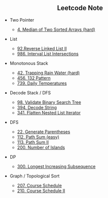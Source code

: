 <h2 align="center">
  Leetcode Note
</h2>

</p>

- Two Pointer
  - [4. Median of Two Sorted Arrays (hard)](https://leetcode.com/problems/median-of-two-sorted-arrays/)

- List
  - [92.Reverse Linked List II](https://leetcode.com/problems/reverse-linked-list-ii/)
  - [986. Interval List Intersections](https://leetcode.com/problems/interval-list-intersections/)

- Monotonous Stack
  - [42. Trapping Rain Water (hard)](https://leetcode.com/problems/trapping-rain-water/)
  - [456. 132 Pattern](https://leetcode.com/problems/132-pattern/)
  - [739. Daily Temperatures](https://leetcode.com/problems/daily-temperatures/)

- Decode Stack / DFS
  - [98. Validate Binary Search Tree](https://leetcode.com/problems/validate-binary-search-tree/)
  - [394. Decode String](https://leetcode.com/problems/decode-string/)
  - [341. Flatten Nested List Iterator](https://leetcode.com/problems/flatten-nested-list-iterator/)

- DFS
  - [22. Generate Parentheses](https://leetcode.com/problems/generate-parentheses/)
  - [112. Path Sum (easy)](https://leetcode.com/problems/path-sum/)
  - [113. Path Sum II](https://leetcode.com/problems/path-sum-ii/)
  - [200. Number of Islands](https://leetcode.com/problems/number-of-islands/)

- DP
  - [300. Longest Increasing Subsequence](https://leetcode.com/problems/longest-increasing-subsequence/)

- Graph / Topological Sort
  - [207. Course Schedule](https://leetcode.com/problems/course-schedule/)
  - [210. Course Schedule II](https://leetcode.com/problems/course-schedule-ii/)
